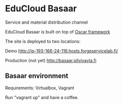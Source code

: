 EduCloud Basaar
==================

Service and material distribution channel 

EduCloud Basaar is built on top of [Oscar framework](http://oscarcommerce.com/)

The site is deployed to two locations:

Demo
http://ip-193-166-24-116.hosts.forgeservicelab.fi/

Production (not yet)
http://basaar.pilvivayla.fi

Basaar environment
------------------
Requirements: Virtualbox, Vagrant

Run "vagrant up" and have a coffee.
